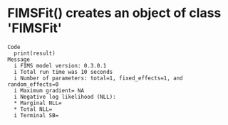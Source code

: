 # FIMSFit() creates an object of class 'FIMSFit'

    Code
      print(result)
    Message
      i FIMS model version: 0.3.0.1
      i Total run time was 10 seconds
      i Number of parameters: total=1, fixed_effects=1, and random_effects=0
      i Maximum gradient= NA
      i Negative log likelihood (NLL):
      * Marginal NLL=
      * Total NLL=
      i Terminal SB=

